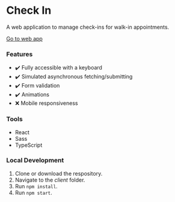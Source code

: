 # Check In
A web application to manage check-ins for walk-in appointments.

[Go to web app](https://refreshstorage.z13.web.core.windows.net/)

### Features
- ✔️ Fully accessible with a keyboard
- ✔️ Simulated asynchronous fetching/submitting
- ✔️ Form validation
- ✔️ Animations
- ❌ Mobile responsiveness

### Tools
- React
- Sass
- TypeScript

### Local Development
1. Clone or download the respository.
2. Navigate to the *client* folder.
3. Run `npm install`.
4. Run `npm start`.
